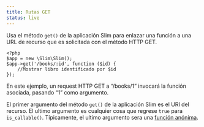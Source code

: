 ```yaml
---
title: Rutas GET
status: live
---
```


Usa el método `get()` de la aplicación Slim para enlazar una función a una URL de recurso 
que es solicitada con el método HTTP GET.

    <?php
    $app = new \Slim\Slim();
    $app->get('/books/:id', function ($id) {
        //Mostrar libro identificado por $id
    });

En este ejemplo, un request HTTP GET a “/books/1” invocará la función asociada, pasando “1” como 
argumento.

El primer argumento del método `get()` de la aplicación Slim es el URI del recurso. El ultimo argumento es 
cualquier cosa que regrese `true` para `is_callable()`. Típicamente, el ultimo argumento sera una 
[función anónima][anon-func].

[anon-func]: http://php.net/manual/es/functions.anonymous.php
